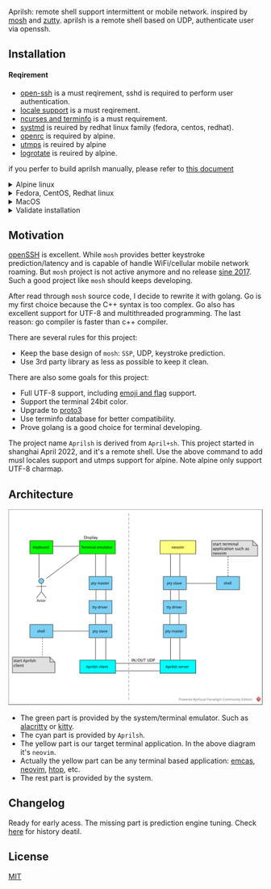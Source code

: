 Aprilsh: remote shell support intermittent or mobile network. inspired by [mosh](https://mosh.org/) and [zutty](https://github.com/tomscii/zutty). aprilsh is a remote shell based on UDP, authenticate user via openssh.

## Installation

#### Reqirement
- [open-ssh](https://www.openssh.com/) is a must reqirement, sshd is required to perform user authentication.
- [locale support](https://git.adelielinux.org/adelie/musl-locales/-/wikis/home) is a must reqirement.
- [ncurses and terminfo](https://invisible-island.net/ncurses/) is a must requirement.
- [systmd](https://systemd.io/) is reuired by redhat linux family (fedora, centos, redhat).
- [openrc](https://github.com/OpenRC/openrc) is required by alpine.
- [utmps](https://skarnet.org/software/utmps/) is reuired by alpine
- [logrotate](https://github.com/logrotate/logrotate) is reuired by alpine.

if you perfer to build aprilsh manually, please refer to [this document](doc/install-alpine.md)

<details>
<summary>Alpine linux</summary>

Before start apshd, you need to make sure you can ssh login to the target server, please refer to [this doc](doc/ssh-openrc.md) to setup a ssh enabled docker container.

Note: aprilsh is still waiting for aports approval. For now please use the following private repository. The private repository only provide `x86_64` packages. Refer to [build doc](doc/build.md) to know how to build apk packages and private repositories.
```sh
# add public key
wget -P /etc/apk/keys/ https://ericwq.github.io/alpine/packager-663ebf9b.rsa.pub
# add private repository
echo "https://ericwq.github.io/alpine/v3.19/testing" >> /etc/apk/repositories
# update repositories metadata
apk update
# install client and server
apk add aprilsh
```
Now you can ssh login to the server and the aprilsh is installed, it's time to start apshd server and login with apsh.
```sh
# start apshd server
rc-service apshd start
# apsh login with port mapping
apsh -m 100 eric@localhost:8022
# apsh login without port mapping
apsh eric@localhost

```
Note: when aports finally approve aprilsh, the above private repository will be replaced by official testing repositories. The testing repositories will provide all architecture packages.
```sh
# add testing repositories
echo "https://dl-cdn.alpinelinux.org/alpine/edge/testing" >> /etc/apk/repositories
```
</details>

<details>
<summary>Fedora, CentOS, Redhat linux</summary>

Before start apshd, you need to make sure you can ssh login to the target server, please refer to [this doc](doc/ssh-systemd.md) to setup a ssh enabled docker container.

Note: This is a private yum/dnf repositories, it only provides `x86_64` packages. Refer to [rpms doc](https://codeberg.org/ericwq/rpms#build-rpm-packages) to understand how to build rpm packags and dnf repositories.
```sh
# import public key to rpm DB
rpm --import https://ericwq.codeberg.page/RPM-GPG-KEY-wangqi
# add new repo to dnf repository
dnf config-manager --add-repo https://ericwq.codeberg.page/aprilsh.repo
# install client and server
dnf install -y aprilsh
```
Now you can ssh login to the server, it's time to start apshd service and login with apsh.
```sh
sudo systemctl start apshd.service      # start apshd service
sudo journalctl -f -u apshd.service     # keep reading the latest apshd.service log
apsh -m 100 packager@localhost:8022     # apsh login to server
apsh packager@localhost                 # apsh login without port mapping
```
</details>

<details>
<summary>MacOS</summary>

Run the following command to install aprilsh client for macOS.
```sh
brew tap ericwq/utils                   # add tap to homebrew
brew install aprilsh                    # only install aprilsh client
```
Refer to [homebrew doc](https://github.com/ericwq/homebrew-utils) to know how to create homebrew package and tap.
</details>

<details>
<summary>Validate installation</summary>

by default apshd listen on udp localhost:8100.
```txt
openrc-nvide:~# netstat -lup
Active Internet connections (only servers)
Proto Recv-Q Send-Q Local Address           Foreign Address         State       PID/Program name
udp        0      0 localhost:8100          0.0.0.0:*                           45561/apshd
openrc-nvide:~#
```
now login to the system with apsh (aprilsh client), note the `motd`(welcome message) depends on your linux system.
```txt
qiwang@Qi15Pro client % apsh ide@localhost
openrc-nvide:0.10.2

Lua, C/C++ and Golang Integrated Development Environment.
Powered by neovim, luals, gopls and clangd.
ide@openrc-nvide:~ $
```
if you login on two terminals, on the server, there will be two server processes serve the clients. the following shows `apshd` serve two clients. one is`:8101`, the other is ':8102'
```txt
openrc:~# netstat -lp
Active Internet connections (only servers)
Proto Recv-Q Send-Q Local Address           Foreign Address         State       PID/Program name
tcp        0      0 0.0.0.0:ssh             0.0.0.0:*               LISTEN      225/sshd [listener]
tcp        0      0 :::ssh                  :::*                    LISTEN      225/sshd [listener]
udp        0      0 localhost:8100          0.0.0.0:*                           45561/apshd
udp        0      0 :::8101                 :::*                                45647/apshd
udp        0      0 :::8102                 :::*                                45612/apshd
Active UNIX domain sockets (only servers)
Proto RefCnt Flags       Type       State         I-Node PID/Program name    Path
unix  2      [ ACC ]     STREAM     LISTENING     872486 159/s6-ipcserverd   /run/utmps/.btmpd-socket
unix  2      [ ACC ]     STREAM     LISTENING     869747 253/s6-ipcserverd   /run/utmps/.utmpd-socket
unix  2      [ ACC ]     STREAM     LISTENING     866239 281/s6-ipcserverd   /run/utmps/.wtmpd-socket
openrc-nvide:~#
```
</details>

## Motivation

[openSSH](https://www.openssh.com/) is excellent. While `mosh` provides better keystroke prediction/latency and is capable of handle WiFi/cellular mobile network roaming. But `mosh` project is not active anymore and no release [sine 2017](https://github.com/mobile-shell/mosh/issues/1115). Such a good project like `mosh` should keeps developing.

After read through `mosh` source code, I decide to rewrite it with golang. Go is my first choice because the C++ syntax is too complex. Go also has excellent support for UTF-8 and multithreaded programming. The last reason: go compiler is faster than c++ compiler.

There are several rules for this project:

- Keep the base design of `mosh`: `SSP`, UDP, keystroke prediction.
- Use 3rd party library as less as possible to keep it clean.

There are also some goals for this project:

- Full UTF-8 support, including [emoji and flag](https://unicode.org/emoji/charts/emoji-list.html) support.
- Support the terminal 24bit color.
- Upgrade to [proto3](https://developers.google.com/protocol-buffers/docs/proto3)
- Use terminfo database for better compatibility.
- Prove golang is a good choice for terminal developing.

The project name `Aprilsh` is derived from `April+sh`. This project started in shanghai April 2022, and it's a remote shell. Use the above command to add musl locales support and utmps support for alpine. Note alpine only support UTF-8 charmap.

## Architecture

![aprilsh.svg](img/aprilsh.svg)

- The green part is provided by the system/terminal emulator. Such as [alacritty](https://alacritty.org/) or [kitty](https://sw.kovidgoyal.net/kitty/).
- The cyan part is provided by `Aprilsh`.
- The yellow part is our target terminal application. In the above diagram it's `neovim`.
- Actually the yellow part can be any terminal based application: [emcas](https://www.gnu.org/software/emacs/), [neovim](https://neovim.io/), [htop](https://htop.dev/), etc.
- The rest part is provided by the system.

## Changelog

Ready for early acess. The missing part is prediction engine tuning. Check [here](doc/changelog.md) for history deatil.

## License

[MIT](LICENSE)
